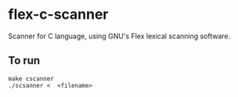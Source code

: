 # flex-c-scanner
Scanner for C language, using GNU's Flex lexical scanning software.
## To run
```
make cscanner
./scsanner <  <filename>
```
